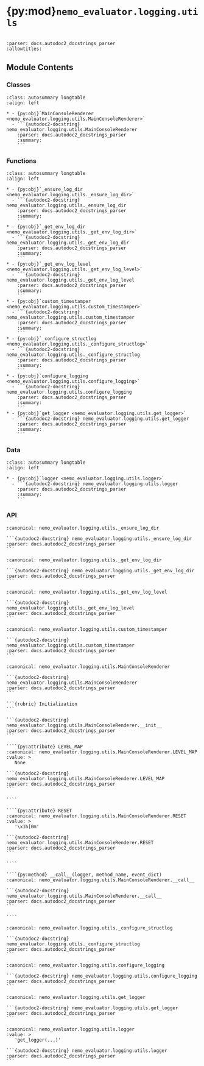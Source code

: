 # {py:mod}`nemo_evaluator.logging.utils`

```{py:module} nemo_evaluator.logging.utils
```

```{autodoc2-docstring} nemo_evaluator.logging.utils
:parser: docs.autodoc2_docstrings_parser
:allowtitles:
```

## Module Contents

### Classes

````{list-table}
:class: autosummary longtable
:align: left

* - {py:obj}`MainConsoleRenderer <nemo_evaluator.logging.utils.MainConsoleRenderer>`
  - ```{autodoc2-docstring} nemo_evaluator.logging.utils.MainConsoleRenderer
    :parser: docs.autodoc2_docstrings_parser
    :summary:
    ```
````

### Functions

````{list-table}
:class: autosummary longtable
:align: left

* - {py:obj}`_ensure_log_dir <nemo_evaluator.logging.utils._ensure_log_dir>`
  - ```{autodoc2-docstring} nemo_evaluator.logging.utils._ensure_log_dir
    :parser: docs.autodoc2_docstrings_parser
    :summary:
    ```
* - {py:obj}`_get_env_log_dir <nemo_evaluator.logging.utils._get_env_log_dir>`
  - ```{autodoc2-docstring} nemo_evaluator.logging.utils._get_env_log_dir
    :parser: docs.autodoc2_docstrings_parser
    :summary:
    ```
* - {py:obj}`_get_env_log_level <nemo_evaluator.logging.utils._get_env_log_level>`
  - ```{autodoc2-docstring} nemo_evaluator.logging.utils._get_env_log_level
    :parser: docs.autodoc2_docstrings_parser
    :summary:
    ```
* - {py:obj}`custom_timestamper <nemo_evaluator.logging.utils.custom_timestamper>`
  - ```{autodoc2-docstring} nemo_evaluator.logging.utils.custom_timestamper
    :parser: docs.autodoc2_docstrings_parser
    :summary:
    ```
* - {py:obj}`_configure_structlog <nemo_evaluator.logging.utils._configure_structlog>`
  - ```{autodoc2-docstring} nemo_evaluator.logging.utils._configure_structlog
    :parser: docs.autodoc2_docstrings_parser
    :summary:
    ```
* - {py:obj}`configure_logging <nemo_evaluator.logging.utils.configure_logging>`
  - ```{autodoc2-docstring} nemo_evaluator.logging.utils.configure_logging
    :parser: docs.autodoc2_docstrings_parser
    :summary:
    ```
* - {py:obj}`get_logger <nemo_evaluator.logging.utils.get_logger>`
  - ```{autodoc2-docstring} nemo_evaluator.logging.utils.get_logger
    :parser: docs.autodoc2_docstrings_parser
    :summary:
    ```
````

### Data

````{list-table}
:class: autosummary longtable
:align: left

* - {py:obj}`logger <nemo_evaluator.logging.utils.logger>`
  - ```{autodoc2-docstring} nemo_evaluator.logging.utils.logger
    :parser: docs.autodoc2_docstrings_parser
    :summary:
    ```
````

### API

````{py:function} _ensure_log_dir(log_dir: str = None) -> pathlib.Path
:canonical: nemo_evaluator.logging.utils._ensure_log_dir

```{autodoc2-docstring} nemo_evaluator.logging.utils._ensure_log_dir
:parser: docs.autodoc2_docstrings_parser
```
````

````{py:function} _get_env_log_dir() -> str | None
:canonical: nemo_evaluator.logging.utils._get_env_log_dir

```{autodoc2-docstring} nemo_evaluator.logging.utils._get_env_log_dir
:parser: docs.autodoc2_docstrings_parser
```
````

````{py:function} _get_env_log_level() -> str
:canonical: nemo_evaluator.logging.utils._get_env_log_level

```{autodoc2-docstring} nemo_evaluator.logging.utils._get_env_log_level
:parser: docs.autodoc2_docstrings_parser
```
````

````{py:function} custom_timestamper(_, __, event_dict)
:canonical: nemo_evaluator.logging.utils.custom_timestamper

```{autodoc2-docstring} nemo_evaluator.logging.utils.custom_timestamper
:parser: docs.autodoc2_docstrings_parser
```
````

`````{py:class} MainConsoleRenderer(colors: bool = True)
:canonical: nemo_evaluator.logging.utils.MainConsoleRenderer

```{autodoc2-docstring} nemo_evaluator.logging.utils.MainConsoleRenderer
:parser: docs.autodoc2_docstrings_parser
```

```{rubric} Initialization
```

```{autodoc2-docstring} nemo_evaluator.logging.utils.MainConsoleRenderer.__init__
:parser: docs.autodoc2_docstrings_parser
```

````{py:attribute} LEVEL_MAP
:canonical: nemo_evaluator.logging.utils.MainConsoleRenderer.LEVEL_MAP
:value: >
   None

```{autodoc2-docstring} nemo_evaluator.logging.utils.MainConsoleRenderer.LEVEL_MAP
:parser: docs.autodoc2_docstrings_parser
```

````

````{py:attribute} RESET
:canonical: nemo_evaluator.logging.utils.MainConsoleRenderer.RESET
:value: >
   '\x1b[0m'

```{autodoc2-docstring} nemo_evaluator.logging.utils.MainConsoleRenderer.RESET
:parser: docs.autodoc2_docstrings_parser
```

````

````{py:method} __call__(logger, method_name, event_dict)
:canonical: nemo_evaluator.logging.utils.MainConsoleRenderer.__call__

```{autodoc2-docstring} nemo_evaluator.logging.utils.MainConsoleRenderer.__call__
:parser: docs.autodoc2_docstrings_parser
```

````

`````

````{py:function} _configure_structlog(log_dir: str = None) -> None
:canonical: nemo_evaluator.logging.utils._configure_structlog

```{autodoc2-docstring} nemo_evaluator.logging.utils._configure_structlog
:parser: docs.autodoc2_docstrings_parser
```
````

````{py:function} configure_logging(log_dir: str = None) -> None
:canonical: nemo_evaluator.logging.utils.configure_logging

```{autodoc2-docstring} nemo_evaluator.logging.utils.configure_logging
:parser: docs.autodoc2_docstrings_parser
```
````

````{py:function} get_logger(name: str = None) -> structlog.BoundLogger
:canonical: nemo_evaluator.logging.utils.get_logger

```{autodoc2-docstring} nemo_evaluator.logging.utils.get_logger
:parser: docs.autodoc2_docstrings_parser
```
````

````{py:data} logger
:canonical: nemo_evaluator.logging.utils.logger
:value: >
   'get_logger(...)'

```{autodoc2-docstring} nemo_evaluator.logging.utils.logger
:parser: docs.autodoc2_docstrings_parser
```

````

